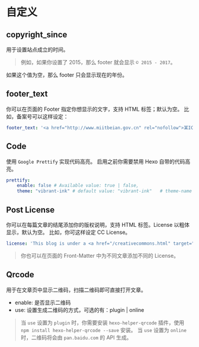 # 自定义

## copyright_since

用于设置站点成立的时间。

> 例如，如果你设置了 2015，那么 footer 就会显示 `© 2015 - 2017`。

如果这个值为空，那么 footer 只会显示现在的年份。

## footer_text

你可以在页面的 Footer 指定你想显示的文字，支持 HTML 标签；默认为空。
比如，备案号可以这样设定：

```yml
footer_text: '<a href="http://www.miitbeian.gov.cn" rel="nofollow">某ICP备xxxxxxxx号-x</a>'
```

## Code

使用 `Google Prettify` 实现代码高亮。
启用之前你需要禁用 Hexo 自带的代码高亮。

```yml
prettify:
    enable: false # Available value: true | false,
    theme: "vibrant-ink" # default value: "vibrant-ink"   # theme-name without '.css'
```

## Post License

你可以在每篇文章的结尾添加你的版权说明，支持 HTML 标签。License 以粗体显示，默认为空。
比如，你可这样设定 CC License。

```yml
license: 'This blog is under a <a href="/creativecommons.html" target="_blank">CC BY-NC-SA 3.0 Unported License</a>'
```
> 你也可以在页面的 Front-Matter 中为不同文章添加不同的 License。

## Qrcode

用于在文章页中显示二维码，扫描二维码即可直接打开文章。

- enable: 是否显示二维码
- use: 设置生成二维码的方式，可选的有：plugin | online

> 当 `use` 设置为 `plugin` 时，你需要安装 `hexo-helper-qrcode` 插件，使用 `npm install hexo-helper-qrcode --save` 安装。
> 当 `use` 设置为 `online` 时，二维码将会由 `pan.baidu.com` 的 API 生成。
